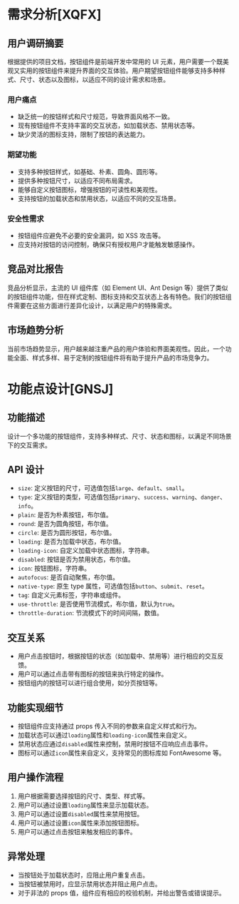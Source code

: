 # 需求分析[XQFX]

## 用户调研摘要

根据提供的项目文档，按钮组件是前端开发中常用的 UI 元素，用户需要一个既美观又实用的按钮组件来提升界面的交互体验。用户期望按钮组件能够支持多种样式、尺寸、状态以及图标，以适应不同的设计需求和场景。

### 用户痛点

- 缺乏统一的按钮样式和尺寸规范，导致界面风格不一致。
- 现有按钮组件不支持丰富的交互状态，如加载状态、禁用状态等。
- 缺少灵活的图标支持，限制了按钮的表达能力。

### 期望功能

- 支持多种按钮样式，如基础、朴素、圆角、圆形等。
- 提供多种按钮尺寸，以适应不同布局需求。
- 能够自定义按钮图标，增强按钮的可读性和美观性。
- 支持按钮的加载状态和禁用状态，以适应不同的交互场景。

### 安全性需求

- 按钮组件应避免不必要的安全漏洞，如 XSS 攻击等。
- 应支持对按钮的访问控制，确保只有授权用户才能触发敏感操作。

## 竞品对比报告

竞品分析显示，主流的 UI 组件库（如 Element UI、Ant Design 等）提供了类似的按钮组件功能，但在样式定制、图标支持和交互状态上各有特色。我们的按钮组件需要在这些方面进行差异化设计，以满足用户的特殊需求。

## 市场趋势分析

当前市场趋势显示，用户越来越注重产品的用户体验和界面美观性。因此，一个功能全面、样式多样、易于定制的按钮组件将有助于提升产品的市场竞争力。

# 功能点设计[GNSJ]

## 功能描述

设计一个多功能的按钮组件，支持多种样式、尺寸、状态和图标，以满足不同场景下的交互需求。

## API 设计

- `size`: 定义按钮的尺寸，可选值包括`large`、`default`、`small`。
- `type`: 定义按钮的类型，可选值包括`primary`、`success`、`warning`、`danger`、`info`。
- `plain`: 是否为朴素按钮，布尔值。
- `round`: 是否为圆角按钮，布尔值。
- `circle`: 是否为圆形按钮，布尔值。
- `loading`: 是否为加载中状态，布尔值。
- `loading-icon`: 自定义加载中状态图标，字符串。
- `disabled`: 按钮是否为禁用状态，布尔值。
- `icon`: 按钮图标，字符串。
- `autofocus`: 是否自动聚焦，布尔值。
- `native-type`: 原生 type 属性，可选值包括`button`、`submit`、`reset`。
- `tag`: 自定义元素标签，字符串或组件。
- `use-throttle`: 是否使用节流模式，布尔值，默认为`true`。
- `throttle-duration`: 节流模式下的时间间隔，数值。

## 交互关系

- 用户点击按钮时，根据按钮的状态（如加载中、禁用等）进行相应的交互反馈。
- 用户可以通过点击带有图标的按钮来执行特定的操作。
- 按钮组内的按钮可以进行组合使用，如分页按钮等。

## 功能实现细节

- 按钮组件应支持通过 props 传入不同的参数来自定义样式和行为。
- 加载状态可以通过`loading`属性和`loading-icon`属性来自定义。
- 禁用状态应通过`disabled`属性来控制，禁用时按钮不应响应点击事件。
- 图标可以通过`icon`属性来自定义，支持常见的图标库如 FontAwesome 等。

## 用户操作流程

1. 用户根据需要选择按钮的尺寸、类型、样式等。
2. 用户可以通过设置`loading`属性来显示加载状态。
3. 用户可以通过设置`disabled`属性来禁用按钮。
4. 用户可以通过设置`icon`属性来添加按钮图标。
5. 用户可以通过点击按钮来触发相应的事件。

## 异常处理

- 当按钮处于加载状态时，应阻止用户重复点击。
- 当按钮被禁用时，应显示禁用状态并阻止用户点击。
- 对于非法的 props 值，组件应有相应的校验机制，并给出警告或错误提示。